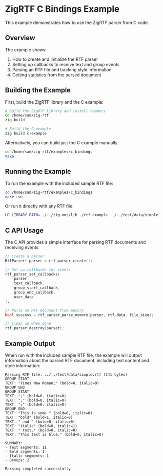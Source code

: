 # ZigRTF C Bindings Example

This example demonstrates how to use the ZigRTF parser from C code.

## Overview

The example shows:

1. How to create and initialize the RTF parser
2. Setting up callbacks to receive text and group events
3. Parsing an RTF file and tracking style information
4. Getting statistics from the parsed document

## Building the Example

First, build the ZigRTF library and the C example:

```bash
# Build the ZigRTF library and install headers
cd /home/sam/zig-rtf
zig build

# Build the C example
zig build c-example
```

Alternatively, you can build just the C example manually:

```bash
cd /home/sam/zig-rtf/examples/c_bindings
make
```

## Running the Example

To run the example with the included sample RTF file:

```bash
cd /home/sam/zig-rtf/examples/c_bindings
make run
```

Or run it directly with any RTF file:

```bash
LD_LIBRARY_PATH=../../zig-out/lib ./rtf_example ../../test/data/simple.rtf
```

## C API Usage

The C API provides a simple interface for parsing RTF documents and receiving events:

```c
// Create a parser
RtfParser* parser = rtf_parser_create();

// Set up callbacks for events
rtf_parser_set_callbacks(
    parser,
    text_callback,
    group_start_callback,
    group_end_callback,
    user_data
);

// Parse an RTF document from memory
bool success = rtf_parser_parse_memory(parser, rtf_data, file_size);

// Clean up when done
rtf_parser_destroy(parser);
```

## Example Output

When run with the included sample RTF file, the example will output information about the parsed RTF document, including text content and style information:

```
Parsing RTF file: ../../test/data/simple.rtf (241 bytes)
GROUP START
TEXT: "Times New Roman;" (bold=0, italic=0)
GROUP END
GROUP START
TEXT: ";" (bold=0, italic=0)
TEXT: ";" (bold=0, italic=0)
TEXT: ";" (bold=0, italic=0)
GROUP END
TEXT: "This is some " (bold=0, italic=0)
TEXT: "bold" (bold=1, italic=0)
TEXT: " and " (bold=0, italic=0)
TEXT: "italic" (bold=0, italic=1)
TEXT: " text." (bold=0, italic=0)
TEXT: "This text is blue." (bold=0, italic=0)

SUMMARY:
- Text segments: 11
- Bold segments: 1
- Italic segments: 1
- Groups: 2

Parsing completed successfully
```